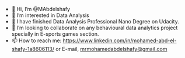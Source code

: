 - 👋 Hi, I’m @MAbdelshafy
- 👀 I’m interested in Data Analysis
- 🌱 I have finished Data Analysis Professional Nano Degree on Udacity.
- 💞️ I’m looking to collaborate on any behavioural data analytics project specially in E-sports games section.
- 📫 How to reach me: https://www.linkedin.com/in/mohamed-abd-el-shafy-1a8606113/ or E-mail, mrmohamedabdelshafy@gmail.com

<!---
MAbdelshafy/MAbdelshafy is a ✨ special ✨ repository because its `README.md` (this file) appears on your GitHub profile.
You can click the Preview link to take a look at your changes.
--->
